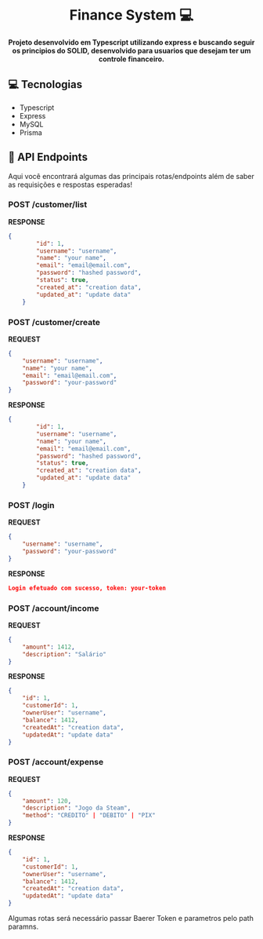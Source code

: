 <h1 align="center" style="font-weight: bold;">Finance System 💻</h1>

<p align="center">
    <b>Projeto desenvolvido em Typescript utilizando express e buscando seguir os principios do SOLID, desenvolvido para usuarios que desejam ter um controle financeiro.</b>
</p>

<h2 id="technologies">💻 Tecnologias</h2>

- Typescript
- Express
- MySQL
- Prisma

<h2 id="routes">📍 API Endpoints</h2>

Aqui você encontrará algumas das principais rotas/endpoints além de saber as requisições e respostas esperadas!
​

<h3 id="get-auth-detail">POST /customer/list</h3>

**RESPONSE**

```json
{
        "id": 1,
        "username": "username",
        "name": "your name",
        "email": "email@email.com",
        "password": "hashed password",
        "status": true,
        "created_at": "creation data",
        "updated_at": "update data"
    }
```

<h3 id="post-auth-detail">POST /customer/create</h3>

**REQUEST**

```json
{
    "username": "username",
    "name": "your name",
    "email": "email@email.com",
    "password": "your-password"
}
```

**RESPONSE**

```json
{
        "id": 1,
        "username": "username",
        "name": "your name",
        "email": "email@email.com",
        "password": "hashed password",
        "status": true,
        "created_at": "creation data",
        "updated_at": "update data"
    }
```

<h3 id="post-auth-detail">POST /login</h3>

**REQUEST**

```json
{
    "username": "username",
    "password": "your-password"
}
```

**RESPONSE**

```json
Login efetuado com sucesso, token: your-token
```

<h3 id="post-auth-detail">POST /account/income</h3>

**REQUEST**

```json
{
    "amount": 1412,
    "description": "Salário"
}
```

**RESPONSE**

```json
{
    "id": 1,
    "customerId": 1,
    "ownerUser": "username",
    "balance": 1412,
    "createdAt": "creation data",
    "updatedAt": "update data"
}
```

<h3 id="post-auth-detail">POST /account/expense</h3>

**REQUEST**

```json
{
    "amount": 120,
    "description": "Jogo da Steam",
    "method": "CREDITO" | "DEBITO" | "PIX"
}
```

**RESPONSE**

```json
{
    "id": 1,
    "customerId": 1,
    "ownerUser": "username",
    "balance": 1412,
    "createdAt": "creation data",
    "updatedAt": "update data"
}
```

Algumas rotas será necessário passar Baerer Token e parametros pelo path paramns.
